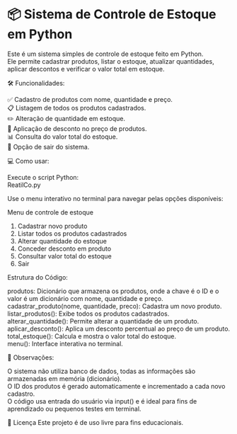 # 📦 Sistema de Controle de Estoque em Python

Este é um sistema simples de controle de estoque feito em Python.  
Ele permite cadastrar produtos, listar o estoque, atualizar quantidades, aplicar descontos e verificar o valor total em estoque.

🛠 Funcionalidades:

✅ Cadastro de produtos com nome, quantidade e preço.  
📋 Listagem de todos os produtos cadastrados.  
✏️ Alteração de quantidade em estoque.  
💸 Aplicação de desconto no preço de produtos.  
📊 Consulta do valor total do estoque.  
🚪 Opção de sair do sistema.



💻 Como usar:

Execute o script Python:  
ReatilCo.py

Use o menu interativo no terminal para navegar pelas opções disponíveis:

Menu de controle de estoque
1. Cadastrar novo produto
2. Listar todos os produtos cadastrados
3. Alterar quantidade do estoque
4. Conceder desconto em produto
5. Consultar valor total do estoque
6. Sair

Estrutura do Código:

produtos: Dicionário que armazena os produtos, onde a chave é o ID e o valor é um dicionário com nome, quantidade e preço.  
cadastrar_produto(nome, quantidade, preco): Cadastra um novo produto.  
listar_produtos(): Exibe todos os produtos cadastrados.  
alterar_quantidade(): Permite alterar a quantidade de um produto.  
aplicar_desconto(): Aplica um desconto percentual ao preço de um produto.  
total_estoque(): Calcula e mostra o valor total do estoque.  
menu(): Interface interativa no terminal.  

📌 Observações:

O sistema não utiliza banco de dados, todas as informações são armazenadas em memória (dicionário).  
O ID dos produtos é gerado automaticamente e incrementado a cada novo cadastro.  
O código usa entrada do usuário via input() e é ideal para fins de aprendizado ou pequenos testes em terminal.  

📄 Licença
Este projeto é de uso livre para fins educacionais.
